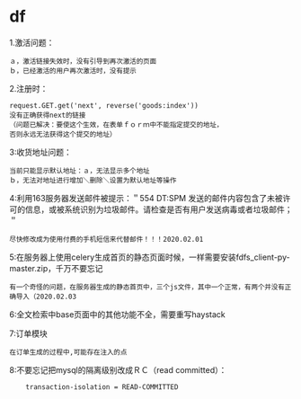 # df
1.激活问题：   
    
    ａ，激活链接失效时，没有引导到再次激活的页面
    ｂ，已经激活的用户再次激活时，没有提示

2.注册时：    
    
    request.GET.get('next', reverse('goods:index'))
    没有正确获得next的链接
    （问题已解决：要使这个生效，在表单ｆｏｒｍ中不能指定提交的地址，
    否则永远无法获得这个提交的地址）

3:收货地址问题：
    
    当前只能显示默认地址：ａ，无法显示多个地址
    ｂ，无法对地址进行增加＼删除＼设置为默认地址等操作
    
4:利用163服务器发送邮件被提示：＂554 DT:SPM 发送的邮件内容包含了未被许可的信息，或被系统识别为垃圾邮件。请检查是否有用户发送病毒或者垃圾邮件；＂

    尽快修改成为使用付费的手机短信来代替邮件！！！2020.02.01


5:在服务器上使用celery生成首页的静态页面时候，一样需要安装fdfs_client-py-master.zip，千万不要忘记
    
    有一个奇怪的问题，在服务器生成的静态首页中，三个js文件，其中一个正常，有两个并没有正确导入（2020.02.03
    
    
6:全文检索中base页面中的其他功能不全，需要重写haystack 


7:订单模块

    在订单生成的过程中,可能存在注入的点
    
8:不要忘记把mysql的隔离级别改成ＲＣ（read committed）：
        
        transaction-isolation = READ-COMMITTED

